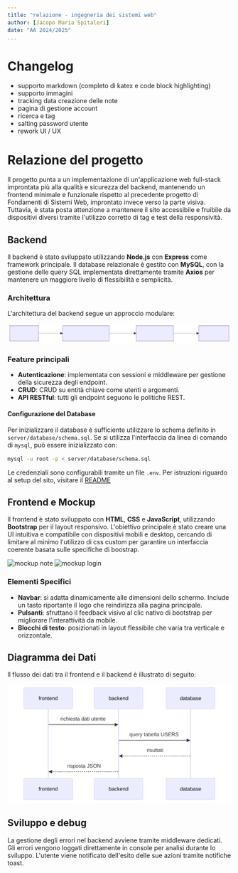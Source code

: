```yaml
---
title: "relazione - ingegneria dei sistemi web"
author: [Jacopo Maria Spitaleri]
date: "AA 2024/2025"
...
```


# Changelog
- supporto markdown (completo di katex e code block highlighting)
- supporto immagini
- tracking data creazione delle note
- pagina di gestione account
- ricerca e tag
- salting password utente
- rework UI / UX

# Relazione del progetto
Il progetto punta a un implementazione di un'applicazione web full-stack improntata più alla qualità e sicurezza del backend, mantenendo un frontend minimale e funzionale
rispetto al precedente progetto di Fondamenti di Sistemi Web, improntato invece verso la parte visiva. Tuttavia, è stata posta attenzione a mantenere il sito accessibile e fruibile
da dispositivi diversi tramite l'utilizzo corretto di tag e test della responsività.

## Backend
Il backend è stato sviluppato utilizzando **Node.js** con **Express** come framework principale.
Il database relazionale è gestito con **MySQL**, con la gestione delle query SQL implementata direttamente tramite **Axios** per mantenere un maggiore livello di flessibilità
e semplicità.

### Architettura
L'architettura del backend segue un approccio modulare:

![architettura_backend](./media/mermaid1.svg)

### Feature principali
- **Autenticazione**: implementata con sessioni e middleware per gestione della sicurezza degli endpoint.
- **CRUD**: CRUD su entità chiave come utenti e argomenti.
- **API RESTful**: tutti gli endpoint seguono le politiche REST.

#### Configurazione del Database
Per inizializzare il database è sufficiente utilizzare lo schema definito in  `server/database/schema.sql`. Se si utilizza l'interfaccia da linea di comando
di `mysql`, può essere inizializzato con:

```bash
mysql -u root -p < server/database/schema.sql
```

Le credenziali sono configurabili tramite un file `.env`. Per istruzioni riguardo al setup del sito, visitare il [README](/README.md)

## Frontend e Mockup
Il frontend è stato sviluppato con **HTML**, **CSS** e **JavaScript**, utilizzando **Bootstrap** per il layout responsivo.
L'obiettivo principale è stato creare una UI intuitiva e compatibile con dispositivi mobili e desktop, cercando di limitare al minimo l'utilizzo di css custom per garantire
un interfaccia coerente basata sulle specifiche di boostrap.

![mockup note](./media/mockup1.svg)
![mockup login](./media/mockup2.svg)

### Elementi Specifici
- **Navbar**: si adatta dinamicamente alle dimensioni dello schermo. Include un tasto riportante il logo che reindirizza alla pagina principale.
- **Pulsanti**: sfruttano il feedback visivo al clic nativo di bootstrap per migliorare l'interattività da mobile.
- **Blocchi di testo**: posizionati in layout flessibile che varia tra verticale e orizzontale.

## Diagramma dei Dati
Il flusso dei dati tra il frontend e il backend è illustrato di seguito:

![flusso_dati](./media/mermaid2.svg)

## Sviluppo e debug
La gestione degli errori nel backend avviene tramite middleware dedicati. Gli errori vengono loggati direttamente in console per analisi durante lo sviluppo.
L'utente viene notificato dell'esito delle sue azioni tramite notifiche toast.
